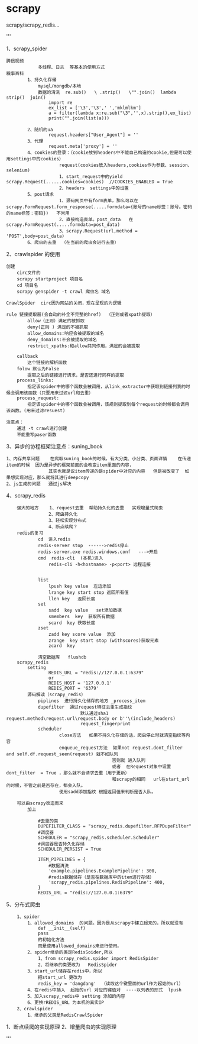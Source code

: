 # scrapy
scrapy/scrapy_redis...


'''


1、scrapy_spider


    腾信视频       
				多线程、日志  等基本的使用方式
	糗事百科  
			1、持久化存储
				mysql/mongdb/本地
				数据的清洗  re.sub()   \ .strip()   \"".join()  lambda  strip()  join()
					import re
					ex_list = ['\3','\3',' ','mklmlkm']
					a = filter(lambda x:re.sub("\3",'',x).strip(),ex_list)
					print("".join(list(a)))

			2、随机的ua
					request.headers["User_Agent"] = ''
			3、代理
					request.meta['proxy'] = ''
			4、cookies的登录：（cookie放到headers中不能自己构造的cookie,但是可以使用settings中的cookies）
						request(cookies放入headers,cookies作为参数、session、selenium)
						1、start_request中的yield scrapy.Request(......cookies=cookies)  //COOKIES_ENABLED = True
						2、headers  settings中的设置
			5、post请求
						1、源码网页中有form表单，那么可以在scrapy.FormRequest.form_response(.....formdata={账号的name标签：账号。密码的name标签：密码})   不常用
						2、直接构造表单。post_data   在scrapy.FormRequest(.....formdata=post_data)
						3、scrapy.Request(url,method = 'POST',body=post_data)
			6、爬虫的去重  （在当前的爬虫会进行去重）
				  

2、crawlspider  的使用


    创建
        circ文件的
        scrapy startproject 项目名
        cd 项目名
        scrapy genspider -t crawl 爬虫名 域名

    CrawlSpider  circ因为网站的关闭，现在呈现的为逻辑

    rule 链接提取器(会自动的补全不完整的href)  （正则或者xpath提取）
            allow（正则）满足的被抓取
            deny(正则 ) 满足的不被抓取
            allow_domains:响应会被提取的域名
            deny_domains:不会被提取的域名
            restrict_xpaths:和allow共同作用，满足的会被提取

        callback
            这个链接的解析函数
        folow 默认为False
            提取之后的链接进行请求，是否还进行同样的提取
        process_links:
            指定该spider中的哪个函数会被调用，从link_extractor中获取到链接列表的时候会调用该函数（只要用来过滤url和去重）
        process_request:
            指定该spider中的哪个函数会被调用，该规则提取到每个request的时候都会调用该函数。(用来过滤resuest)

    注意点：
        通过 -t crawl进行创建
        不能重写paser函数



3、异步的协程框架注意点：suning_book


    1、内存共享问题    在爬取suning_book的时候，有大分类、小分类、页面详情    在传递item的时候  因为是异步的框架前面的会改变item里面的内容，
                    其实也就是说item传递的是spider中对应的内容   但是被改变了  如果想实现对应，那么就将其进行deepcopy
    2、js生成的问题   通过js解决


4、scrapy_redis


        强大的地方    1、request去重  帮助持久化的去重   实现增量式爬虫
                    2、爬虫持久化
                    3、轻松实现分布式
                    4、断点续爬？
        redis的复习
                cd  进入redis
                redis-server stop  ------>redis停止
                redis-server.exe redis.windows.conf   --->开启
                cmd  redis-cli  (本机)进入
                    redis-cli -h<hostname> -p<port> 远程连接


                list
                    lpush key value  左边添加
                    lrange key start stop 返回所有值
                    llen key   返回长度
                set
                    sadd  key value   set添加数据
                    smembers  key  获取所有数据
                    scard  key 获取长度
                zset
                    zadd key score value  添加
                    zrange  key start stop (withscores)获取元素
                    zcard  key

                清空数据库   flushdb
        scrapy_redis
            setting
                    REDIS_URL = "redis://127.0.0.1:6379"
                    or
                    REDIS_HOST = '127.0.0.1'
                    REDIS_PORT = '6379'
            源码解读（scrapy_redis）
                piplines  进行持久化储存的地方 _process_item
                dupefilter  通过request特征去重生成指纹
                                默认通过sha1 request.method\request.url\request.body or b''\(include_headers)
                                request_fingerprint
                scheduler
                        close方法   如果不持久化存储的话，爬虫停止时就清空指纹等内容
                        enqueue_request方法  如果not request.dont_filter and self.df.request_seen(request) 就不如队列
                                            否则就 进入队列
                                            或者  在Request对象中设置   dont_filter  = True ，那么就不会请求去重（用于更新）
                                            和scrapy的相同   url在start_url的时候，不管之前是否存在，都会入队。
                        使用sadd添加指纹 根据返回值来判断是否入队。

        可以由scrapy改造而来
            加上

                #去重的类
                DUPEFILTER_CLASS = "scrapy_redis.dupefilter.RFPDupeFilter"
                #调度器
                SCHEDULER = "scrapy_redis.scheduler.Scheduler"
                #调度器是否持久化存储
                SCHEDULER_PERSIST = True

                ITEM_PIPELINES = {
                    #数据清洗
                    'example.pipelines.ExamplePipeline': 300,
                    #redis数据储存（是否在数据库中的item进行存储）
                    'scrapy_redis.pipelines.RedisPipeline': 400,
                }
                REDIS_URL = "redis://127.0.0.1:6379"


5、分布式爬虫


        1、spider
            1、allowed_domains  的问题。因为是从scrapy中建立起来的，所以就没有
                def __init__(self)
                pass
                的初始化方法
                而是使用allowed_domains来进行使用。
            2、spider继承的类是RedisSoider,所以
                1、from scrapy_redis.spider import RedisSpider
                2、将继承的类更改为   RedisSpider
            3、start_url储存在redis中，所以
                把start_url 更改为
                redis_key = 'dangdang'  （读取这个键里面的url作为起始的url）
            4、在redis中插入  起始的url 对应的键值对  ----以列表的形式  lpush
            5、加入scrapy_redis中 setting 添加的内容
            6、更换rREDIS_URL 为本机的真实IP
        2、crawlspider
            1、继承的父类是RedisCrawlSpider




1、断点续爬的实现原理
2、增量爬虫的实现原理



'''
